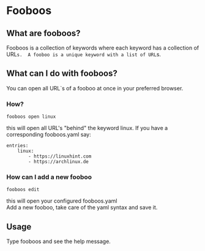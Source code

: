 
# Fooboos

## What are fooboos?
Fooboos is a collection of keywords where each keyword has
a collection of URL`s. 
A fooboo is a unique keyword with a list of URL`s.

## What can I do with fooboos?
You can open all URL`s of a fooboo at once in your preferred browser.

### How?
`fooboos open linux` 

this will open all URL's "behind" the keyword linux. 
If you have a corresponding fooboos.yaml say: 

```
entries:
    linux:
        - https://linuxhint.com
        - https://archlinux.de
```

### How can I add a new fooboo
`fooboos edit`

this will open your configured fooboos.yaml    
Add a new fooboo, take care of the yaml syntax and save it.

## Usage
Type fooboos and see the help message.
